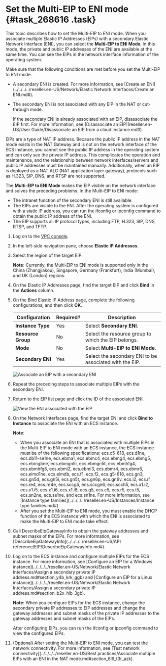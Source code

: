 # Set the Multi-EIP to ENI mode {#task_268616 .task}

This topic describes how to set the Multi-EIP to ENI mode. When you associate multiple Elastic IP Addresses \(EIPs\) with a secondary Elastic Network Interface \(ENI\), you can select the **Multi-EIP to ENI Mode**. In this mode, the private and public IP addresses of the ENI are available at the same time. You can see the EIPs in the network interface information of the operating system.

Make sure that the following conditions are met before you set the Multi-EIP to ENI mode.

-   A secondary ENI is created. For more information, see [Create an ENI](../../../../reseller.en-US/Network/Elastic Network Interfaces/Create an ENI.md#).
-   The secondary ENI is not associated with any EIP in the NAT or cut-through mode.

    If the secondary ENI is already associated with an EIP, disassociate the EIP first. For more information, see [Disassociate an EIP](reseller.en-US/User Guide/Disassociate an EIP from a cloud instance.md#).


EIPs are a type of NAT IP address. Because the public IP address in the NAT mode exists in the NAT Gateway and is not on the network interface of the ECS instance, you cannot see the public IP address in the operating system and can only see the private IP address. This complicates the operation and maintenance, and the relationship between network interfaces/servers and public IP addresses must be maintained manually. Additionally, when an EIP is deployed as a NAT ALG \(NAT application layer gateway\), protocols such as H.323, SIP, DNS, and RTSP are not supported.

The **Multi-EIP to ENI Mode** makes the EIP visible on the network interface and solves the preceding problems. In the Multi-EIP to ENI mode:

-   The intranet function of the secondary ENI is still available.
-   The EIPs are visible to the ENI. After the operating system is configured with a static IP address, you can run the ifconfig or ipconfig command to obtain the public IP address of the ENI.
-   The EIP supports all IP protocol types, including FTP, H.323, SIP, DNS, RTSP, and TFTP.

1.  Log on to the [VPC console](https://partners-intl.console.aliyun.com/#/vpc).
2.  In the left-side navigation pane, choose **Elastic IP Addresses**.
3.  Select the region of the target EIP. 

    **Note:** Currently, the Multi-EIP to ENI mode is supported only in the China \(Zhangjiakou\), Singapore, Germany \(Frankfurt\), India \(Mumbai\), and UK \(London\) regions.

4.  On the Elastic IP Addresses page, find the target EIP and click **Bind** in the **Actions** column.
5.  On the Bind Elastic IP Address page, complete the following configurations, and then click **OK**. 

    |Configuration|Required?|Description|
    |-------------|---------|-----------|
    |**Instance Type**|Yes|Select **Secondary ENI**.|
    |**Resource Group**|No|Select the resource group to which the EIP belongs.|
    |**Mode**|No|Select **Multi-EIP to ENI Mode**.|
    |**Secondary ENI**|Yes|Select the secondary ENI to be associated with the EIP.|

    ![Associate an EIP with a secondary ENI](http://static-aliyun-doc.oss-cn-hangzhou.aliyuncs.com/assets/img/221990/156405168747675_en-US.png)

6.  Repeat the preceding steps to associate multiple EIPs with the secondary ENI.
7.  Return to the EIP list page and click the ID of the associated ENI. 

    ![View the ENI associated with the EIP](http://static-aliyun-doc.oss-cn-hangzhou.aliyuncs.com/assets/img/65386/156405168733382_en-US.png)

8.  On the Network Interfaces page, find the target ENI and click **Bind to Instance** to associate the ENI with an ECS instance. 

    **Note:** 

    -   When you associate an ENI that is associated with multiple EIPs in the Multi-EIP to ENI mode with an ECS instance, the ECS instance must be of the following specifications: ecs.c5-618, ecs.d1ne, ecs.db11-se1ne, ecs.ebma1, ecs.ebmc4, ecs.ebmg4, ecs.ebmg5, ecs.ebmg5ne, ecs.ebmgn5i, ecs.ebmgn5t, ecs.ebmhfg4, ecs.ebmhfg5, ecs.ebmi2, ecs.ebmi3, ecs.ebmr4, ecs.ebmr5, ecs.elmd1ne, ecs.elmdb, ecs.f1, ecs.f2, ecs.g5-618, ecs.gn3, ecs.gn5d, ecs.gn5i, ecs.gn5t, ecs.gn6p, ecs.gn6v, ecs.i2, ecs.r1, ecs.re4, ecs.re4e, ecs.sccg5, ecs.sccgn6, ecs.scch5, ecs.x1.i2, ecs.x1.i5, ecs.x1.i6, ecs.x1.i8, ecs.g5, ecs.c5, ecs.r5, ecs.t5, ecs.sn2ne, ecs.se1ne, and ecs.sn1ne. For more information, see [Instance type families](../../../../reseller.en-US/Instances/Instance type families.md#).
    -   After you set the Multi-EIP to ENI mode, you must enable the DHCP function of the ECS instance with which the ENI is associated to make the Multi-EIP to ENI mode take effect.
9.  Call DescribeEipGatewayInfo to obtain the gateway addresses and subnet masks of the EIPs. For more information, see [DescribeEipGatewayInfo](../../../../reseller.en-US/API reference/EIP/DescribeEipGatewayInfo.md#).
10. Log on to the ECS instance and configure multiple EIPs for the ECS instance. For more information, see [Configure an EIP for a Windows instance](../../../../reseller.en-US/Network/Elastic Network Interfaces/Assign a secondary private IP address.md#section_y4b_krk_ggb) and [Configure an EIP for a Linux instance](../../../../reseller.en-US/Network/Elastic Network Interfaces/Assign a secondary private IP address.md#section_b2x_hlb_3gb). 

    **Note:** When you configure EIPs for the ECS instance, change the secondary private IP addresses to EIP addresses and change the gateway addresses and subnet masks of the private IP addresses to the gateway addresses and subnet masks of the EIPs.

    After configuring EIPs, you can run the ifconfig or ipconfig command to view the configured EIPs.

11. \(Optional\) After setting the Multi-EIP to ENI mode, you can test the network connectivity. For more information, see [Test network connectivity](../../../../reseller.en-US/Best practices/Associate multiple EIPs with an ENI in the NAT mode.md#section_6l6_t3r_azk).


